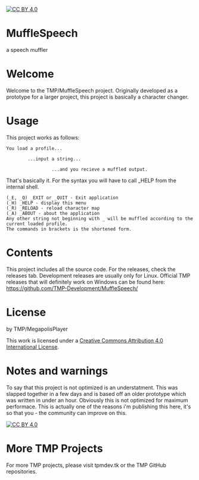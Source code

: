 [![CC BY 4.0][cc-by-shield]][cc-by]

# MuffleSpeech
a speech muffler

# Welcome
Welcome to the TMP/MuffleSpeech project.
Originally developed as a prototype for a larger project, this project is basically a character changer.

# Usage
This project works as follows:

    You load a profile...

            ...input a string...
           
                     ...and you recieve a muffled output.
                    
That's basically it. For the syntax you will have to call _HELP from the internal shell.

    (_E, _Q) _EXIT or _QUIT - Exit application
	(_H) _HELP - display this menu
    (_R) _RELOAD - reload character map
	(_A) _ABOUT - about the application
	Any other string not beginning with _ will be muffled according to the current loaded profile.
	The commands in brackets is the shortened form.

# Contents
This project includes all the source code. For the releases, check the releases tab. Development releases are usually only for Linux.
Official TMP releases that will definitely work on Windows can be found here: https://github.com/TMP-Development/MuffleSpeech/

# License
by TMP/MegapolisPlayer


This work is licensed under a
[Creative Commons Attribution 4.0 International License][cc-by].

# Notes and warnings
To say that this project is not optimized is an understatment. This was slapped together in a few days and is based off an older prototype which was written in under an hour. Obviously this is not optimized for maximum performace. This is actually one of the reasons i'm publishing this here, it's so that you - the community can improve on this.


[![CC BY 4.0][cc-by-image]][cc-by]

# More TMP Projects
For more TMP projects, please visit tpmdev.tk or the TMP GitHub repositories.

[cc-by]: http://creativecommons.org/licenses/by/4.0/
[cc-by-image]: https://i.creativecommons.org/l/by/4.0/88x31.png
[cc-by-shield]: https://img.shields.io/badge/License-CC%20BY%204.0-lightgrey.svg
